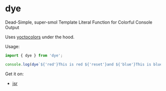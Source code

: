 # dye

Dead-Simple, super-smol Template Literal Function for Colorful Console Output

Uses [yoctocolors](https://github.com/sindresorhus/yoctocolors) under the hood.

Usage:
```ts
import { dye } from 'dye';

console.log(dye`${'red'}This is red ${'reset'}and ${'blue'}This is blue`);

```

Get it on:
- [jsr](https://jsr.io/@tweezee/dye)
